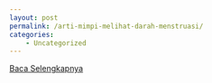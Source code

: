 ```yaml
---
layout: post
permalink: /arti-mimpi-melihat-darah-menstruasi/
categories:
    - Uncategorized
---
```


[Baca Selengkapnya](/02)
